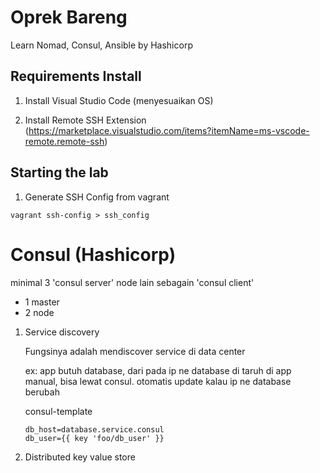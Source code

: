 # Oprek Bareng
Learn Nomad, Consul, Ansible by Hashicorp

## Requirements Install

1. Install Visual Studio Code (menyesuaikan OS)

1. Install Remote SSH Extension (https://marketplace.visualstudio.com/items?itemName=ms-vscode-remote.remote-ssh)

## Starting the lab

1. Generate SSH Config from vagrant

```
vagrant ssh-config > ssh_config
```

# Consul (Hashicorp)

minimal 3 'consul server'
node lain sebagain 'consul client'

- 1 master
- 2 node


1. Service discovery

    Fungsinya adalah mendiscover service di data center

    ex: app butuh database, dari pada ip ne database di taruh di app manual, bisa lewat consul. otomatis update kalau ip ne database berubah

    consul-template

    ```
    db_host=database.service.consul
    db_user={{ key 'foo/db_user' }}
    ```

2. Distributed key value store

